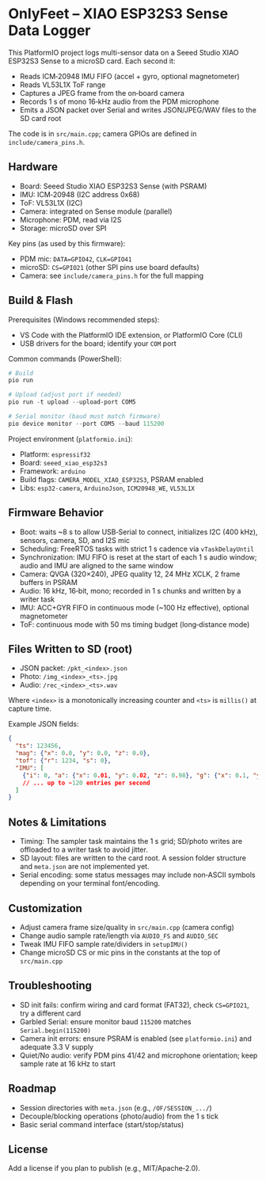 # OnlyFeet – XIAO ESP32S3 Sense Data Logger

This PlatformIO project logs multi-sensor data on a Seeed Studio XIAO ESP32S3 Sense to a microSD card. Each second it:
- Reads ICM‑20948 IMU FIFO (accel + gyro, optional magnetometer)
- Reads VL53L1X ToF range
- Captures a JPEG frame from the on‑board camera
- Records 1 s of mono 16‑kHz audio from the PDM microphone
- Emits a JSON packet over Serial and writes JSON/JPEG/WAV files to the SD card root

The code is in `src/main.cpp`; camera GPIOs are defined in `include/camera_pins.h`.

## Hardware
- Board: Seeed Studio XIAO ESP32S3 Sense (with PSRAM)
- IMU: ICM‑20948 (I2C address 0x68)
- ToF: VL53L1X (I2C)
- Camera: integrated on Sense module (parallel)
- Microphone: PDM, read via I2S
- Storage: microSD over SPI

Key pins (as used by this firmware):
- PDM mic: `DATA=GPIO42`, `CLK=GPIO41`
- microSD: `CS=GPIO21` (other SPI pins use board defaults)
- Camera: see `include/camera_pins.h` for the full mapping

## Build & Flash
Prerequisites (Windows recommended steps):
- VS Code with the PlatformIO IDE extension, or PlatformIO Core (CLI)
- USB drivers for the board; identify your `COM` port

Common commands (PowerShell):
```powershell
# Build
pio run

# Upload (adjust port if needed)
pio run -t upload --upload-port COM5

# Serial monitor (baud must match firmware)
pio device monitor --port COM5 --baud 115200
```

Project environment (`platformio.ini`):
- Platform: `espressif32`
- Board: `seeed_xiao_esp32s3`
- Framework: `arduino`
- Build flags: `CAMERA_MODEL_XIAO_ESP32S3`, PSRAM enabled
- Libs: `esp32-camera`, `ArduinoJson`, `ICM20948_WE`, `VL53L1X`

## Firmware Behavior
- Boot: waits ~8 s to allow USB‑Serial to connect, initializes I2C (400 kHz), sensors, camera, SD, and I2S mic
- Scheduling: FreeRTOS tasks with strict 1 s cadence via `vTaskDelayUntil`
- Synchronization: IMU FIFO is reset at the start of each 1 s audio window; audio and IMU are aligned to the same window
- Camera: QVGA (320×240), JPEG quality 12, 24 MHz XCLK, 2 frame buffers in PSRAM
- Audio: 16 kHz, 16‑bit, mono; recorded in 1 s chunks and written by a writer task
- IMU: ACC+GYR FIFO in continuous mode (~100 Hz effective), optional magnetometer
- ToF: continuous mode with 50 ms timing budget (long‑distance mode)

## Files Written to SD (root)
- JSON packet: `/pkt_<index>.json`
- Photo: `/img_<index>_<ts>.jpg`
- Audio: `/rec_<index>_<ts>.wav`

Where `<index>` is a monotonically increasing counter and `<ts>` is `millis()` at capture time.

Example JSON fields:
```json
{
  "ts": 123456,
  "mag": {"x": 0.0, "y": 0.0, "z": 0.0},
  "tof": {"r": 1234, "s": 0},
  "IMU": [
    {"i": 0, "a": {"x": 0.01, "y": 0.02, "z": 0.98}, "g": {"x": 0.1, "y": -0.1, "z": 0.0}}
    // ... up to ~120 entries per second
  ]
}
```

## Notes & Limitations
- Timing: The sampler task maintains the 1 s grid; SD/photo writes are offloaded to a writer task to avoid jitter.
- SD layout: files are written to the card root. A session folder structure and `meta.json` are not implemented yet.
- Serial encoding: some status messages may include non‑ASCII symbols depending on your terminal font/encoding.

## Customization
- Adjust camera frame size/quality in `src/main.cpp` (camera config)
- Change audio sample rate/length via `AUDIO_FS` and `AUDIO_SEC`
- Tweak IMU FIFO sample rate/dividers in `setupIMU()`
- Change microSD CS or mic pins in the constants at the top of `src/main.cpp`

## Troubleshooting
- SD init fails: confirm wiring and card format (FAT32), check `CS=GPIO21`, try a different card
- Garbled Serial: ensure monitor baud `115200` matches `Serial.begin(115200)`
- Camera init errors: ensure PSRAM is enabled (see `platformio.ini`) and adequate 3.3 V supply
- Quiet/No audio: verify PDM pins 41/42 and microphone orientation; keep sample rate at 16 kHz to start

## Roadmap
- Session directories with `meta.json` (e.g., `/OF/SESSION_.../`)
- Decouple/blocking operations (photo/audio) from the 1 s tick
- Basic serial command interface (start/stop/status)

## License
Add a license if you plan to publish (e.g., MIT/Apache‑2.0).
